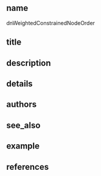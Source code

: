 ## name
dnWeightedConstrainedNodeOrder
## title
## description
## details
## authors
## see_also
## example
## references
